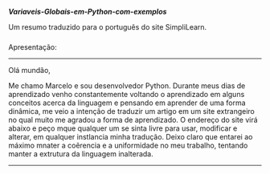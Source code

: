***Variaveis-Globais-em-Python-com-exemplos***

Um resumo traduzido para o português do site SimpliLearn. 

###
Apresentação:
_____________________________________________________________________________________________
  Olá mundão, 
  
Me chamo Marcelo e sou desenvolvedor Python.
    Durante meus dias de aprendizado venho constantemente voltando o aprendizado em alguns conceitos acerca da linguagem e
    pensando em aprender de uma forma dinâmica, me veio a intenção de traduzir um artigo em um site extrangeiro no qual muito me agradou a forma de aprendizado.
    O endereço do site virá abaixo e peço mque qualquer um se sinta livre para usar, modificar e alterar, em qualquer instlancia minha tradução.
   Deixo claro que entarei ao máximo mnater a coêrencia e a uniformidade no meu trabalho, tentando manter a extrutura da linguagem inalterada.
  
______________________________________________________________________________________________

    
